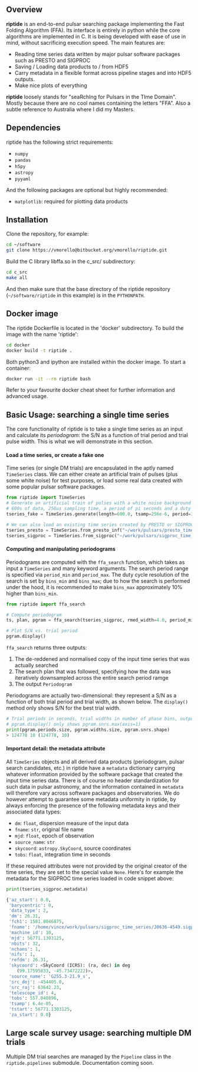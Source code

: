 ## Overview

__riptide__ is an end-to-end pulsar searching package implementing the Fast Folding Algorithm (FFA). Its interface is entirely in python while the core algorithms are implemented in C. It is being developed with ease of use in mind, without sacrificing execution speed. The main features are:

- Reading time series data written by major pulsar software packages such as PRESTO and SIGPROC
- Saving / Loading data products to / from HDF5
- Carry metadata in a flexible format across pipeline stages and into HDF5 outputs.
- Make nice plots of everything

__riptide__ loosely stands for "seaRchIng for Pulsars in the TIme Domain". Mostly because there are no cool names containing the letters "FFA". Also a subtle reference to Australia where I did my Masters.

## Dependencies

riptide has the following strict requirements:

* `numpy`
* `pandas`
* `h5py`
* `astropy`
* `pyyaml`

And the following packages are optional but highly recommended:

* `matplotlib`: required for plotting data products



## Installation

Clone the repository, for example:
```bash
cd ~/software
git clone https://vmorello@bitbucket.org/vmorello/riptide.git
```

Build the C library libffa.so in the c_src/ subdirectory:

```bash
cd c_src
make all
```

And then make sure that the base directory of the riptide repository (`~/software/riptide` in this example) is in the `PYTHONPATH`.


## Docker image

The riptide Dockerfile is located in the 'docker' subdirectory. To build the image with the name 'riptide':

```bash
cd docker
docker build -t riptide .
```

Both python3 and ipython are installed within the docker image. To start a container:

```bash
docker run -it --rm riptide bash
```

Refer to your favourite docker cheat sheet for further information and advanced usage.


## Basic Usage: searching a single time series

The core functionality of riptide is to take a single time series as an input and calculate its *periodogram*: the S/N as a function of trial period and trial pulse width. This is what we will demonstrate in this section.

#### Load a time series, or create a fake one

Time series (or single DM trials) are encapsulated in the aptly named `TimeSeries` class. We can either create an artificial train of pulses (plus some white noise) for test purposes, or load some real data created with some popular pulsar software packages.

```python
from riptide import TimeSeries
# Generate an artificial train of pulses with a white noise background
# 600s of data, 256us sampling time, a period of pi seconds and a duty cycle of 2%
tseries_fake = TimeSeries.generate(length=600.0, tsamp=256e-6, period=3.14159, ducy=0.02)

# We can also load an existing time series created by PRESTO or SIGPROC
tseries_presto = TimeSeries.from_presto_inf("~/work/pulsars/presto_time_series/J1855+0307/J1855+0307_DM400.00.inf")
tseries_sigproc = TimeSeries.from_sigproc("~/work/pulsars/sigproc_time_series/J0636-4549.sigproc.tim")
```


#### Computing and manipulating periodograms

Periodograms are computed with the `ffa_search` function, which takes as input a `TimeSeries` and many keyword arguments. The search period range is specified via `period_min` and `period_max`. The duty cycle resolution of the search is set by `bins_min` and `bins_max`; due to how the search is performed under the hood, it is recommended to make `bins_max` approximately 10% higher than `bins_min`.

```python
from riptide import ffa_search

# Compute periodogram
ts, plan, pgram = ffa_search(tseries_sigproc, rmed_width=4.0, period_min=1.0, period_max=10.0, bins_min=240, bins_max=260)

# Plot S/N vs. trial period
pgram.display()
```

`ffa_search` returns three outputs:

1. The de-reddened and normalised copy of the input time series that was actually searched
2. The search plan that was followed, specifying how the data was iteratively downsampled across the entire search period ramge
3. The output `Periodogram`

Periodograms are actually two-dimensional: they represent a S/N as a function of both trial period and trial width, as shown below. The `display()` method only shows S/N for the best trial width.

```python
# Trial periods in seconds, trial widths in number of phase bins, output S/N
# pgram.display() only shows pgram.snrs.max(axis=1)
print(pgram.periods.size, pgram.widths.size, pgram.snrs.shape)
> 124778 10 (124778, 10)
```

#### Important detail: the metadata attribute

All `TimeSeries` objects and all derived data products (periodogram, pulsar search candidates, etc.) in riptide have a `metadata` dictionary carrying whatever information provided by the software package that created the input time series data. There is of course no header standardization for such data in pulsar astronomy, and the information contained in `metadata` will therefore vary across software packages and observatories. We do however attempt to guarantee some metadata uniformity in riptide, by always enforcing the presence of the following metadata keys and their associated data types:

* `dm`: `float`, dispersion measure of the input data
* `fname`: `str`, original file name
* `mjd`: `float`, epoch of observation
* `source_name`: `str`
* `skycoord`: `astropy.SkyCoord`, source coordinates
* `tobs`: `float`, integration time in seconds

If these required attributes were not provided by the original creator of the time series, they are set to the special value `None`. Here's for example the metadata for the SIGPROC time series loaded in code snippet above:

```python
print(tseries_sigproc.metadata)

{'az_start': 0.0,
 'barycentric': 0,
 'data_type': 2,
 'dm': 26.31,
 'fch1': 1581.8046875,
 'fname': '/home/vince/work/pulsars/sigproc_time_series/J0636-4549.sigproc.tim',
 'machine_id': 10,
 'mjd': 56771.1303125,
 'nbits': 32,
 'nchans': 1,
 'nifs': 1,
 'refdm': 26.31,
 'skycoord': <SkyCoord (ICRS): (ra, dec) in deg
    (99.17595833, -45.73472222)>,
 'source_name': 'G255.3-21.9_s',
 'src_dej': -454405.0,
 'src_raj': 63642.23,
 'telescope_id': 4,
 'tobs': 557.040896,
 'tsamp': 6.4e-05,
 'tstart': 56771.1303125,
 'za_start': 0.0}
```

## Large scale survey usage: searching multiple DM trials

Multiple DM trial searches are managed by the `Pipeline` class in the `riptide.pipelines` submodule. Documentation coming soon.
